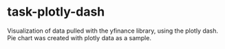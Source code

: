 # task-plotly-dash
Visualization of data pulled with the yfinance library, using the plotly dash.
Pie chart was created with plotly data as a sample.
